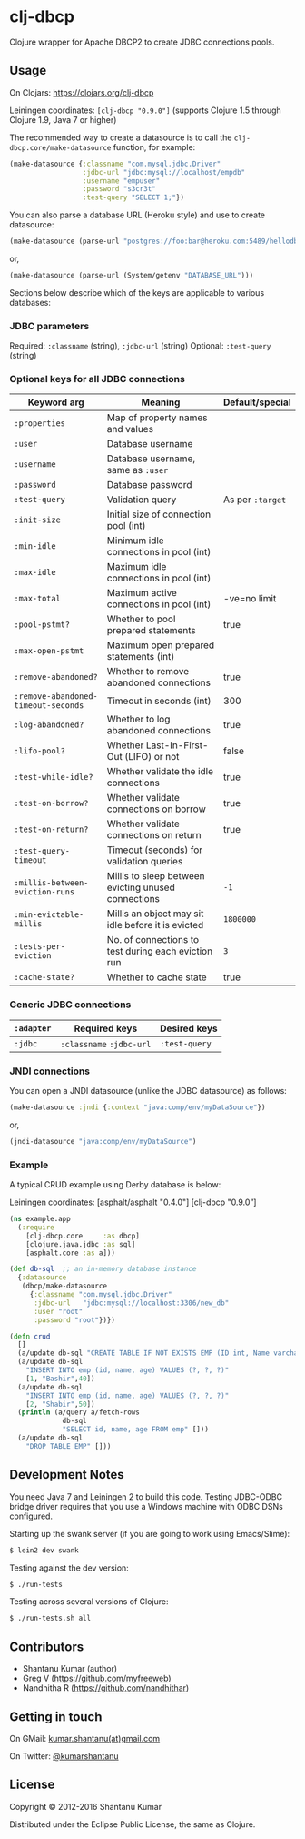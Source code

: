 # clj-dbcp

Clojure wrapper for Apache DBCP2 to create JDBC connections pools.


## Usage

On Clojars: https://clojars.org/clj-dbcp

Leiningen coordinates: `[clj-dbcp "0.9.0"]` (supports Clojure 1.5 through Clojure 1.9, Java 7 or higher)

The recommended way to create a datasource is to call the
`clj-dbcp.core/make-datasource` function, for example:

```clojure
(make-datasource {:classname "com.mysql.jdbc.Driver"
                  :jdbc-url "jdbc:mysql://localhost/empdb"
                  :username "empuser"
                  :password "s3cr3t"
                  :test-query "SELECT 1;"})
```

You can also parse a database URL (Heroku style) and use to create datasource:

```clojure
(make-datasource (parse-url "postgres://foo:bar@heroku.com:5489/hellodb"))
```

or,

```clojure
(make-datasource (parse-url (System/getenv "DATABASE_URL")))
```

Sections below describe which of the keys are applicable to various databases:


### JDBC parameters

Required: `:classname` (string), `:jdbc-url` (string)
Optional: `:test-query` (string)


### Optional keys for all JDBC connections

| Keyword arg       | Meaning                                | Default/special |
|-------------------|----------------------------------------|-----------------|
| `:properties`     | Map of property names and values       |                 |
| `:user`           | Database username                      |                 |
| `:username`       | Database username, same as `:user`     |                 |
| `:password`       | Database password                      |                 |
| `:test-query`      | Validation query                       | As per `:target`|
| `:init-size`      | Initial size of connection pool (int)  |                 |
| `:min-idle`       | Minimum idle connections in pool (int) |                 |
| `:max-idle`       | Maximum idle connections in pool (int) |                 |
| `:max-total`     | Maximum active connections in pool (int) |  -ve=no limit |
| `:pool-pstmt?`    | Whether to pool prepared statements    | true            |
| `:max-open-pstmt` | Maximum open prepared statements (int) |                 |
| `:remove-abandoned?`    | Whether to remove abandoned connections  | true        |
| `:remove-abandoned-timeout-seconds` | Timeout in seconds (int)     | 300         |
| `:log-abandoned?`       | Whether to log abandoned connections     | true        |
| `:lifo-pool?`           | Whether Last-In-First-Out (LIFO) or not  | false       |
| `:test-while-idle?`     | Whether validate the idle connections    | true        |
| `:test-on-borrow?`      | Whether validate connections on borrow   | true        |
| `:test-on-return?`      | Whether validate connections on return   | true        |
| `:test-query-timeout`   | Timeout (seconds) for validation queries |             |
| `:millis-between-eviction-runs`     | Millis to sleep between evicting unused connections | `-1` |
| `:min-evictable-millis` | Millis an object may sit idle before it is evicted              | `1800000` |
| `:tests-per-eviction`   | No. of connections to test during each eviction run             | `3` |
| `:cache-state?`         | Whether to cache state                   |      true   |


### Generic JDBC connections

| `:adapter`     | Required keys            | Desired keys |
|----------------|--------------------------|--------------|
| `:jdbc`        | `:classname` `:jdbc-url` | `:test-query` |


### JNDI connections

You can open a JNDI datasource (unlike the JDBC datasource) as follows:

```clojure
(make-datasource :jndi {:context "java:comp/env/myDataSource"})
```

or,

```clojure
(jndi-datasource "java:comp/env/myDataSource")
```


### Example

A typical CRUD example using Derby database is below:

Leiningen coordinates: [asphalt/asphalt "0.4.0"]  [clj-dbcp "0.9.0”]

```clojure
(ns example.app
  (:require 
    [clj-dbcp.core     :as dbcp]
    [clojure.java.jdbc :as sql]
    [asphalt.core :as a]))

(def db-sql  ;; an in-memory database instance
  {:datasource
   (dbcp/make-datasource
     {:classname "com.mysql.jdbc.Driver" 
      :jdbc-url   "jdbc:mysql://localhost:3306/new_db" 
      :user "root" 
      :password "root"})})

(defn crud
  []
  (a/update db-sql "CREATE TABLE IF NOT EXISTS EMP (ID int, Name varchar (25), Age int)" [])
  (a/update db-sql
    "INSERT INTO emp (id, name, age) VALUES (?, ?, ?)"
    [1, "Bashir",40])
  (a/update db-sql
    "INSERT INTO emp (id, name, age) VALUES (?, ?, ?)"
    [2, "Shabir",50])
  (println (a/query a/fetch-rows
             db-sql
             "SELECT id, name, age FROM emp" []))
  (a/update db-sql
    "DROP TABLE EMP" []))

```


## Development Notes

You need Java 7 and Leiningen 2 to build this code. Testing JDBC-ODBC bridge
driver requires that you use a Windows machine with ODBC DSNs configured.

Starting up the swank server (if you are going to work using Emacs/Slime):

```bash
$ lein2 dev swank
```

Testing against the dev version:

```bash
$ ./run-tests
```

Testing across several versions of Clojure:

```bash
$ ./run-tests.sh all
```


## Contributors

* Shantanu Kumar (author)
* Greg V (https://github.com/myfreeweb)
* Nandhitha R (https://github.com/nandhithar)


## Getting in touch

On GMail: [kumar.shantanu(at)gmail.com](mailto:kumar.shantanu@gmail.com)

On Twitter: [@kumarshantanu](https://twitter.com/kumarshantanu)


## License

Copyright © 2012-2016 Shantanu Kumar

Distributed under the Eclipse Public License, the same as Clojure.
